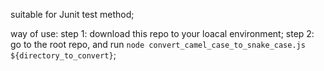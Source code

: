 suitable for Junit test method;

way of use:
step 1: download this repo to your loacal environment;
step 2: go to the root repo, and run `node convert_camel_case_to_snake_case.js ${directory_to_convert}`;

